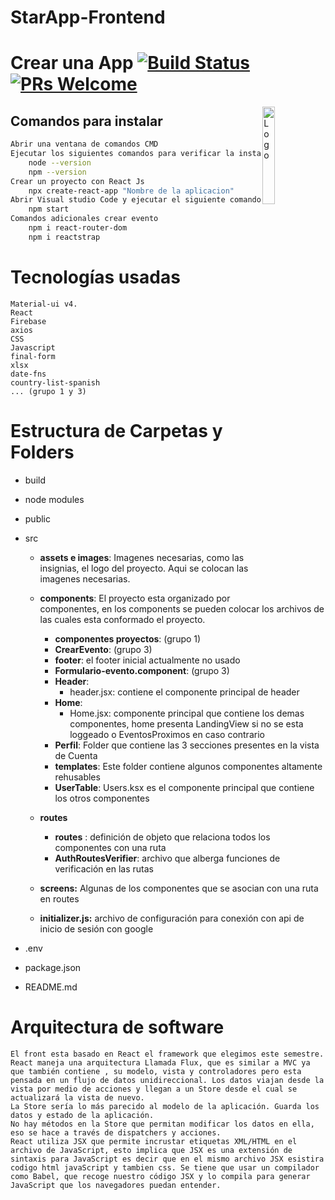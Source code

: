 # StarApp-Frontend

# Crear una App [![Build Status](https://dev.azure.com/facebook/create-react-app/_apis/build/status/facebook.create-react-app?branchName=main)](https://dev.azure.com/facebook/create-react-app/_build/latest?definitionId=1&branchName=main) [![PRs Welcome](https://img.shields.io/badge/PRs-welcome-green.svg)](https://github.com/facebook/create-react-app/blob/main/CONTRIBUTING.md)

<img alt="Logo" align="right" src="https://create-react-app.dev/img/logo.svg" width="20%" />


## Comandos para instalar

```sh
Abrir una ventana de comandos CMD
Ejecutar los siguientes comandos para verificar la instalacion
    node --version
    npm --version
Crear un proyecto con React Js
    npx create-react-app "Nombre de la aplicacion"
Abrir Visual studio Code y ejecutar el siguiente comando
    npm start
Comandos adicionales crear evento 
    npm i react-router-dom
    npm i reactstrap
```

# Tecnologías usadas

    Material-ui v4.
    React
    Firebase
    axios
    CSS
    Javascript
    final-form
    xlsx
    date-fns
    country-list-spanish
    ... (grupo 1 y 3)


# Estructura de Carpetas y Folders
- build

- node modules

- public

- src

    - **assets e images**: Imagenes necesarias, como las insignias, el logo del proyecto. Aqui se colocan las imagenes necesarias.

    - **components**: El proyecto esta organizado por componentes, en los components se pueden colocar los archivos de las cuales esta conformado el proyecto.
        - **componentes proyectos**: (grupo 1)
        - **CrearEvento**: (grupo 3)
        - **footer**: el footer inicial actualmente no usado
        - **Formulario-evento.component**: (grupo 3)
        - **Header**: 
            - header.jsx: contiene el componente principal de header
        - **Home**: 
            - Home.jsx: componente principal que contiene los demas componentes, home presenta LandingView si no se esta loggeado o EventosProximos en caso contrario
        - **Perfil**: Folder que contiene las 3 secciones presentes en la vista de Cuenta
        - **templates**: Este folder contiene algunos componentes altamente rehusables
        - **UserTable**: Users.ksx es el componente principal que contiene los otros componentes
    - **routes**
        - **routes** : definición de objeto que relaciona todos los componentes con una ruta
        - **AuthRoutesVerifier**: archivo que alberga funciones de verificación en las rutas
    - **screens:** Algunas de los componentes que se asocian con una ruta en routes
    - **initializer.js:** archivo de configuración para conexión con api de inicio de sesión con google
- .env
- package.json
- README.md

# Arquitectura de software
    El front esta basado en React el framework que elegimos este semestre.
    React maneja una arquitectura Llamada Flux, que es similar a MVC ya que también contiene , su modelo, vista y controladores pero esta pensada en un flujo de datos unidireccional. Los datos viajan desde la vista por medio de acciones y llegan a un Store desde el cual se actualizará la vista de nuevo.
    La Store sería lo más parecido al modelo de la aplicación. Guarda los datos y estado de la aplicación.
    No hay métodos en la Store que permitan modificar los datos en ella, eso se hace a través de dispatchers y acciones. 
    React utiliza JSX que permite incrustar etiquetas XML/HTML en el archivo de JavaScript, esto implica que JSX es una extensión de sintaxis para JavaScript es decir que en el mismo archivo JSX esistira codigo html javaScript y tambien css. Se tiene que usar un compilador como Babel, que recoge nuestro código JSX y lo compila para generar JavaScript que los navegadores puedan entender.